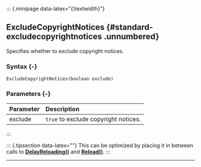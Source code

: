 ::: {.minipage data-latex="{\textwidth}"}
## ExcludeCopyrightNotices {#standard-excludecopyrightnotices .unnumbered}

Specifies whether to exclude copyright notices.

### Syntax {-}

```{sql}
ExcludeCopyrightNotices(boolean exclude)
```

### Parameters {-}

**Parameter** | **Description**
| :-- | :-- |
exclude | `true` to exclude copyright notices.
:::

::: {.tipsection data-latex=""}
This can be optimized by placing it in between calls to **[DelayReloading()](#standard-delayreloading)** and **[Reload()](#standard-reload)**.
:::

***
